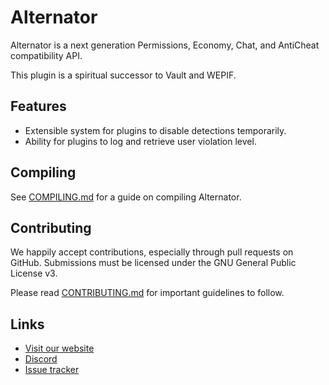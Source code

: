 Alternator
==========

Alternator is a next generation Permissions, Economy, Chat, and AntiCheat compatibility API.

This plugin is a spiritual successor to Vault and WEPIF.

Features
--------
* Extensible system for plugins to disable detections temporarily.
* Ability for plugins to log and retrieve user violation level.

Compiling
---------

See [COMPILING.md](COMPILING.md) for a guide on compiling Alternator.

Contributing
------------

We happily accept contributions, especially through pull requests on GitHub.
Submissions must be licensed under the GNU General Public License v3.

Please read [CONTRIBUTING.md](CONTRIBUTING.md) for important guidelines to follow.

Links
-----

* [Visit our website](https://enginehub.org/)
* [Discord](https://discord.gg/enginehub)
* [Issue tracker](https://github.com/EngineHub/Alternator/issues)

